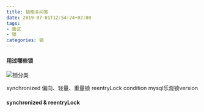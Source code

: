 ```yaml
---
title: 锁相关问答
date: 2019-07-01T12:54:24+02:00
tags: 
- 面试
- 锁
categories: 锁
---
```


#### 用过哪些锁

![锁分类](https://ipic-1252327316.cos.ap-beijing.myqcloud.com/image/锁.png)

synchronized 偏向、轻量、重量锁 
reentryLock 
condition
mysql乐观锁version


#### synchronized & reentryLock


